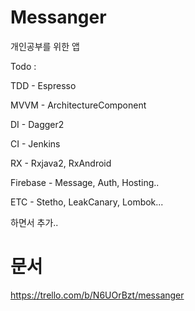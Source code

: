 # Messanger

개인공부를 위한 앱

Todo : 

TDD       - Espresso

MVVM      - ArchitectureComponent

DI        - Dagger2

CI        - Jenkins

RX        - Rxjava2, RxAndroid

Firebase  - Message, Auth, Hosting..

ETC       - Stetho, LeakCanary, Lombok...

하면서 추가..

# 문서
https://trello.com/b/N6UOrBzt/messanger
